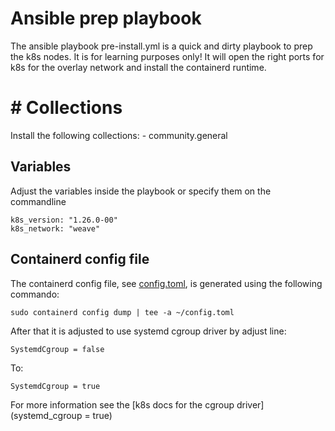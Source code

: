 # Ansible prep playbook
The ansible playbook pre-install.yml is a quick and dirty playbook to prep the k8s nodes. It is for learning purposes only!
It will open the right ports for k8s for the overlay network and install the containerd runtime.

# # Collections

Install the following collections:
    - community.general

## Variables
Adjust the variables inside the playbook or specify them on the commandline

```
k8s_version: "1.26.0-00"
k8s_network: "weave"
```

## Containerd config file
The containerd config file, see [config.toml](files/config.toml), is generated using the following commando:

```
sudo containerd config dump | tee -a ~/config.toml
```

After that it is adjusted to use systemd cgroup driver by adjust line:

```
SystemdCgroup = false
```

To:

```
SystemdCgroup = true
```

For more information see the [k8s docs for the cgroup driver](systemd_cgroup = true)
